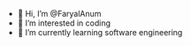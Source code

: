 - 👋 Hi, I’m @FaryalAnum
- 👀 I’m interested in coding
- 🌱 I’m currently learning software engineering 
<!---
FaryalAnum/FaryalAnum is a ✨ special ✨ repository because its `README.md` (this file) appears on your GitHub profile.
You can click the Preview link to take a look at your changes.
--->
